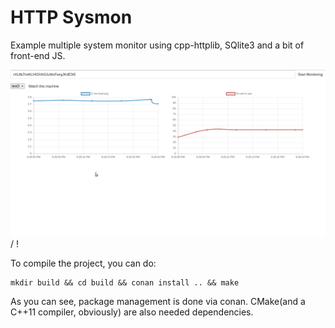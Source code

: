 # HTTP Sysmon

Example multiple system monitor using cpp-httplib, SQlite3 and a bit of front-end JS.

![demo](demo.gif) / ! [](demo.gif)

To compile the project, you can do:
```
mkdir build && cd build && conan install .. && make
```

As you can see, package management is done via conan. CMake(and a C++11 compiler, obviously) are also needed dependencies.

